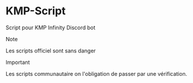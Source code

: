 # KMP-Script
Script pour KMP Infinity Discord bot

> [!NOTE]
> Les scripts officiel sont sans danger

> [!IMPORTANT]
> Les scripts communautaire on l'obligation de passer par une vérification.
